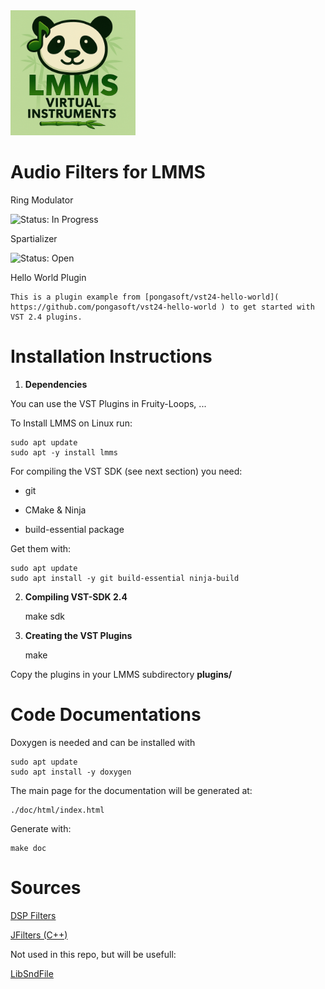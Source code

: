 <img src=".stuff/lmms_virt_logo.png" alt="LMMS Virtual Instruments Logo" width="200" />

# Audio Filters for LMMS


Ring Modulator

![Status: In Progress]( https://img.shields.io/badge/Status-InProgress-yellow )

Spartializer

![Status: Open]( https://img.shields.io/badge/Status-Open-gray )

Hello World Plugin

	This is a plugin example from [pongasoft/vst24-hello-world]( https://github.com/pongasoft/vst24-hello-world ) to get started with VST 2.4 plugins.



# Installation Instructions


1) __Dependencies__

You can use the VST Plugins in Fruity-Loops, ...

To Install LMMS on Linux run:

	sudo apt update
	sudo apt -y install lmms

For compiling the VST SDK (see next section) you need:

* git

* CMake & Ninja

* build-essential package

Get them with:

	sudo apt update
	sudo apt install -y git build-essential ninja-build


2) __Compiling VST-SDK 2.4__

	make sdk


3) __Creating the VST Plugins__

	make

Copy the plugins in your LMMS subdirectory **plugins/**


# Code Documentations

Doxygen is needed and can be installed with

	sudo apt update 
	sudo apt install -y doxygen

The main page for the documentation will be generated at:
	
	./doc/html/index.html
	
Generate with:

	make doc
	

# Sources

[DSP Filters](https://github.com/vinniefalco/DSPFilters)

[JFilters (C++)](https://github.com/Iunusov/JFilters)

Not used in this repo, but will be usefull:

[LibSndFile](https://github.com/libsndfile/libsndfile.git)
